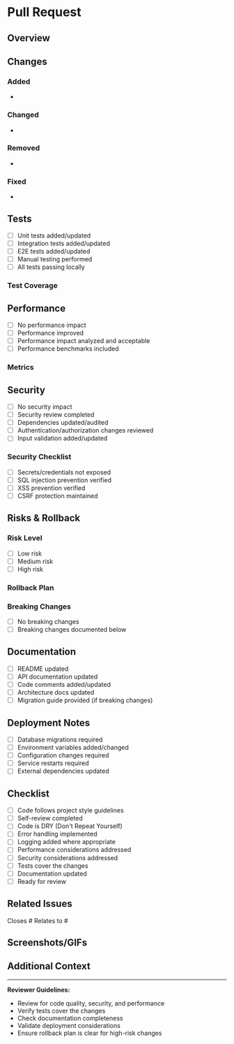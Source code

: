 # Pull Request

## Overview
<!-- Brief description of what this PR does and why it's needed -->


## Changes
<!-- Detailed list of changes made -->

### Added
-

### Changed
-

### Removed
-

### Fixed
-

## Tests
<!-- Description of testing performed -->

- [ ] Unit tests added/updated
- [ ] Integration tests added/updated
- [ ] E2E tests added/updated
- [ ] Manual testing performed
- [ ] All tests passing locally

### Test Coverage
<!-- Current test coverage and any changes -->


## Performance
<!-- Performance impact analysis -->

- [ ] No performance impact
- [ ] Performance improved
- [ ] Performance impact analyzed and acceptable
- [ ] Performance benchmarks included

### Metrics
<!-- Any relevant performance metrics -->


## Security
<!-- Security considerations and analysis -->

- [ ] No security impact
- [ ] Security review completed
- [ ] Dependencies updated/audited
- [ ] Authentication/authorization changes reviewed
- [ ] Input validation added/updated

### Security Checklist
- [ ] Secrets/credentials not exposed
- [ ] SQL injection prevention verified
- [ ] XSS prevention verified
- [ ] CSRF protection maintained

## Risks & Rollback
<!-- Risk assessment and rollback strategy -->

### Risk Level
- [ ] Low risk
- [ ] Medium risk
- [ ] High risk

### Rollback Plan
<!-- How to rollback these changes if needed -->


### Breaking Changes
- [ ] No breaking changes
- [ ] Breaking changes documented below

<!-- If breaking changes, describe them here -->

## Documentation
<!-- Documentation updates -->

- [ ] README updated
- [ ] API documentation updated
- [ ] Code comments added/updated
- [ ] Architecture docs updated
- [ ] Migration guide provided (if breaking changes)

## Deployment Notes
<!-- Special deployment considerations -->

- [ ] Database migrations required
- [ ] Environment variables added/changed
- [ ] Configuration changes required
- [ ] Service restarts required
- [ ] External dependencies updated

## Checklist
<!-- Final review checklist -->

- [ ] Code follows project style guidelines
- [ ] Self-review completed
- [ ] Code is DRY (Don't Repeat Yourself)
- [ ] Error handling implemented
- [ ] Logging added where appropriate
- [ ] Performance considerations addressed
- [ ] Security considerations addressed
- [ ] Tests cover the changes
- [ ] Documentation updated
- [ ] Ready for review

## Related Issues
<!-- Link to related issues -->

Closes #
Relates to #

## Screenshots/GIFs
<!-- If applicable, add screenshots or GIFs to demonstrate the changes -->


## Additional Context
<!-- Any additional context, dependencies, or information reviewers should know -->


---
**Reviewer Guidelines:**
- Review for code quality, security, and performance
- Verify tests cover the changes
- Check documentation completeness
- Validate deployment considerations
- Ensure rollback plan is clear for high-risk changes
